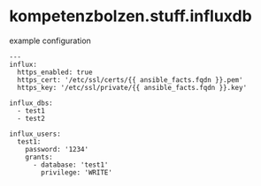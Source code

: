 # kompetenzbolzen.stuff.influxdb

example configuration

```
---
influx:
  https_enabled: true
  https_cert: '/etc/ssl/certs/{{ ansible_facts.fqdn }}.pem'
  https_key: '/etc/ssl/private/{{ ansible_facts.fqdn }}.key'

influx_dbs:
  - test1
  - test2

influx_users:
  test1:
    password: '1234'
    grants:
      - database: 'test1'
        privilege: 'WRITE'
```
